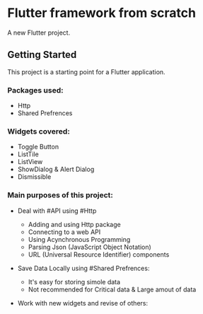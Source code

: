 # Flutter framework from scratch

A new Flutter project.

## Getting Started

This project is a starting point for a Flutter application.

### Packages used:
- Http
- Shared Prefrences

### Widgets covered:
- Toggle Button
- ListTile
- ListView
- ShowDialog & Alert Dialog
- Dismissible


### Main purposes of this project:
* Deal with #API using #Http 
  - Adding and using Http package
  - Connecting to a web API 
  - Using Acynchronous Programming
  - Parsing Json (JavaScript Object Notation)
  - URL (Universal Resource Identifier) components


* Save Data Locally using #Shared Prefrences:
  - It's easy for storing simole data
  - Not recommended for Critical data & Large amout of data


* Work with new widgets and revise of others:
  






